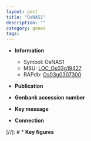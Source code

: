 ```yaml
---
layout: post
title: "OsNAS1"
description: ""
category: genes
tags: 
---
```


* **Information**  
    + Symbol: OsNAS1  
    + MSU: [LOC_Os03g19427](http://rice.uga.edu/cgi-bin/ORF_infopage.cgi?orf=LOC_Os03g19427)  
    + RAPdb: [Os03g0307300](http://rapdb.dna.affrc.go.jp/viewer/gbrowse_details/irgsp1?name=Os03g0307300)  

* **Publication**  

* **Genbank accession number**  

* **Key message**  

* **Connection**  

[//]: # * **Key figures**  


